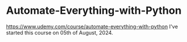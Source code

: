 # Automate-Everything-with-Python
https://www.udemy.com/course/automate-everything-with-python
I've started this course on 05th of August, 2024.

